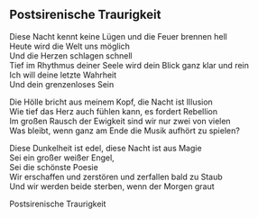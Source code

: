 ## Postsirenische Traurigkeit

Diese Nacht kennt keine Lügen und die Feuer brennen hell  
Heute wird die Welt uns möglich  
Und die Herzen schlagen schnell  
Tief im Rhythmus deiner Seele wird dein Blick ganz klar und rein  
Ich will deine letzte Wahrheit  
Und dein grenzenloses Sein

Die Hölle bricht aus meinem Kopf, die Nacht ist Illusion  
Wie tief das Herz auch fühlen kann, es fordert Rebellion  
Im großen Rausch der Ewigkeit sind wir nur zwei von vielen  
Was bleibt, wenn ganz am Ende die Musik aufhört zu spielen?

Diese Dunkelheit ist edel, diese Nacht ist aus Magie  
Sei ein großer weißer Engel,  
Sei die schönste Poesie  
Wir erschaffen und zerstören und zerfallen bald zu Staub  
Und wir werden beide sterben, wenn der Morgen graut

Postsirenische Traurigkeit
